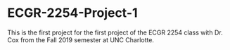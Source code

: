 # ECGR-2254-Project-1
This is the first project for the first project of the ECGR 2254 class with Dr. Cox from the Fall 2019 semester at UNC Charlotte.
